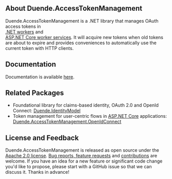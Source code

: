 ## About Duende.AccessTokenManagement
Duende.AccessTokenManagement is a .NET library that manages OAuth access tokens in  
[.NET workers](https://learn.microsoft.com/en-us/dotnet/core/extensions/workers) and  
[ASP.NET Core worker services](https://learn.microsoft.com/en-us/aspnet/core/fundamentals/host/hosted-services).
It will acquire new tokens when old tokens are about to expire and provides conveniences
to automatically use the current token with HTTP clients.

## Documentation
Documentation is available
[here](https://docs.duendesoftware.com/foss/accesstokenmanagement/).

## Related Packages
- Foundational library for claims-based identity, OAuth 2.0 and OpenId Connect:
  [Duende.IdentityModel](https://www.nuget.org/packages/Duende.IdentityModel)
- Token management for user-centric flows in 
  [ASP.NET Core](https://dotnet.microsoft.com/en-us/apps/aspnet) applications:
  [Duende.AccessTokenManagement.OpenIdConnect](https://www.nuget.org/packages/Duende.AccessTokenManagement.OpenIdConnect)

## License and Feedback
Duende.AccessTokenManagement is released as open source under the  
[Apache 2.0 license](https://github.com/DuendeSoftware/foss/blob/main/LICENSE). 
[Bug reports, feature requests](https://github.com/DuendeSoftware/foss/issues) and
[contributions](https://github.com/DuendeSoftware/foss/pulls) are welcome. If you have an
idea for a new feature or significant code change you'd like to propose, please start with
a GitHub issue so that we can discuss it. Thanks in advance!

